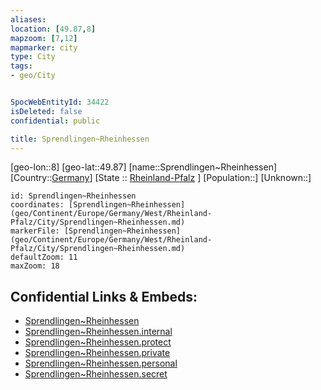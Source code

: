 ```yaml
---
aliases: 
location: [49.87,8]
mapzoom: [7,12] 
mapmarker: city 
type: City
tags:
- geo/City


SpocWebEntityId: 34422
isDeleted: false
confidential: public

title: Sprendlingen~Rheinhessen
---
```

[geo-lon::8]
[geo-lat::49.87]
[name::Sprendlingen~Rheinhessen]
[Country::[Germany](geo/Continent/Europe/Germany.md)]
[State :: [Rheinland-Pfalz](geo/Continent/Europe/Germany/West/Rheinland-Pfalz.md) ]
[Population::]
[Unknown::]


```leaflet
id: Sprendlingen~Rheinhessen
coordinates: [Sprendlingen~Rheinhessen](geo/Continent/Europe/Germany/West/Rheinland-Pfalz/City/Sprendlingen~Rheinhessen.md)
markerFile: [Sprendlingen~Rheinhessen](geo/Continent/Europe/Germany/West/Rheinland-Pfalz/City/Sprendlingen~Rheinhessen.md)
defaultZoom: 11 
maxZoom: 18
```


## Confidential Links & Embeds: 
- [Sprendlingen~Rheinhessen](../../../../../../../../_public/geo/Continent/Europe/Germany/West/Rheinland-Pfalz/City/Sprendlingen~Rheinhessen.md) 
- [Sprendlingen~Rheinhessen.internal](../../../../../../../../_internal/geo/Continent/Europe/Germany/West/Rheinland-Pfalz/City/Sprendlingen~Rheinhessen.internal.md) 
- [Sprendlingen~Rheinhessen.protect](../../../../../../../../_protect/geo/Continent/Europe/Germany/West/Rheinland-Pfalz/City/Sprendlingen~Rheinhessen.protect.md) 
- [Sprendlingen~Rheinhessen.private](../../../../../../../../_private/geo/Continent/Europe/Germany/West/Rheinland-Pfalz/City/Sprendlingen~Rheinhessen.private.md) 
- [Sprendlingen~Rheinhessen.personal](../../../../../../../../_personal/geo/Continent/Europe/Germany/West/Rheinland-Pfalz/City/Sprendlingen~Rheinhessen.personal.md) 
- [Sprendlingen~Rheinhessen.secret](../../../../../../../../_secret/geo/Continent/Europe/Germany/West/Rheinland-Pfalz/City/Sprendlingen~Rheinhessen.secret.md) 
